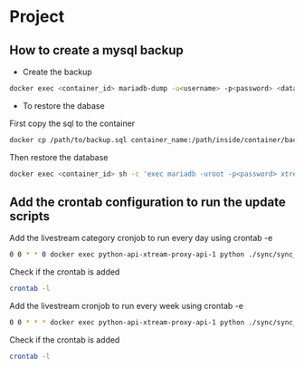 # Project

## How to create a mysql backup

* Create the backup

```bash
docker exec <container_id> mariadb-dump -u<username> -p<password> <database_name> > ./mysql_backups/"$(date +'%Y-%m-%d')_backup.sql"
```

* To restore the dabase

First copy the sql to the container

```bash
docker cp /path/to/backup.sql container_name:/path/inside/container/backup.sql

```

Then restore the database

```bash
docker exec <container_id> sh -c 'exec mariadb -uroot -p<password> xtream_code < /2024-03-11_backup.sql'
```

## Add the crontab configuration to run the update scripts

Add the livestream category cronjob to run every day using crontab -e

```bash
0 0 * * 0 docker exec python-api-xtream-proxy-api-1 python ./sync/sync_data_live_categories.py >> /var/log/sync_data_live_categories.log 2>&1
```

Check if the crontab is added

```bash
crontab -l
```

Add the livestream cronjob to run every week using crontab -e

```bash
0 0 * * * docker exec python-api-xtream-proxy-api-1 python ./sync/sync_data_live_categories.py >> /var/log/sync_data_live_categories.log 2>&1
```

Check if the crontab is added

```bash
crontab -l
```
